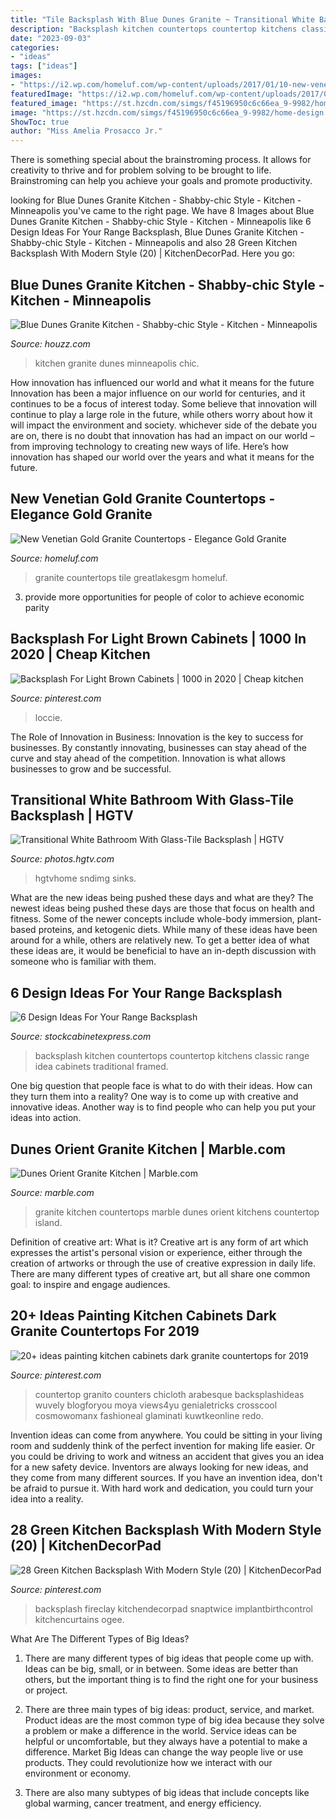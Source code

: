 ```yaml
---
title: "Tile Backsplash With Blue Dunes Granite ~ Transitional White Bathroom With Glass-tile Backsplash"
description: "Backsplash kitchen countertops countertop kitchens classic range idea cabinets traditional framed"
date: "2023-09-03"
categories:
- "ideas"
tags: ["ideas"]
images:
- "https://i2.wp.com/homeluf.com/wp-content/uploads/2017/01/10-new-venetian-gold-granite-countertops-with-tile-backsplash.jpg?resize=800%2C530&amp;ssl=1"
featuredImage: "https://i2.wp.com/homeluf.com/wp-content/uploads/2017/01/10-new-venetian-gold-granite-countertops-with-tile-backsplash.jpg?resize=800%2C530&amp;ssl=1"
featured_image: "https://st.hzcdn.com/simgs/f45196950c6c66ea_9-9982/home-design.jpg"
image: "https://st.hzcdn.com/simgs/f45196950c6c66ea_9-9982/home-design.jpg"
ShowToc: true
author: "Miss Amelia Prosacco Jr."
---
```



There is something special about the brainstroming process. It allows for creativity to thrive and for problem solving to be brought to life. Brainstroming can help you achieve your goals and promote productivity.

	

		
looking for Blue Dunes Granite Kitchen - Shabby-chic Style - Kitchen - Minneapolis you've came to the right page. We have 8 Images about Blue Dunes Granite Kitchen - Shabby-chic Style - Kitchen - Minneapolis like 6 Design Ideas For Your Range Backsplash, Blue Dunes Granite Kitchen - Shabby-chic Style - Kitchen - Minneapolis and also 28 Green Kitchen Backsplash With Modern Style (20) | KitchenDecorPad. Here you go:
		
    
## Blue Dunes Granite Kitchen - Shabby-chic Style - Kitchen - Minneapolis

<img loading=lazy src="https://st.hzcdn.com/simgs/f45196950c6c66ea_9-9982/home-design.jpg" onerror="this.onerror=null;this.src='https://tse1.mm.bing.net/th?id=OIP.UbCsDtN73qpT0jh6c1_jzQHaJ4&amp;pid=15.1';" alt="Blue Dunes Granite Kitchen - Shabby-chic Style - Kitchen - Minneapolis">

_Source: houzz.com_

>kitchen granite dunes minneapolis chic. 

	

How innovation has influenced our world and what it means for the future
Innovation has been a major influence on our world for centuries, and it continues to be a focus of interest today. Some believe that innovation will continue to play a large role in the future, while others worry about how it will impact the environment and society. whichever side of the debate you are on, there is no doubt that innovation has had an impact on our world – from improving technology to creating new ways of life. Here’s how innovation has shaped our world over the years and what it means for the future.

    
## New Venetian Gold Granite Countertops - Elegance Gold Granite

<img loading=lazy src="https://i2.wp.com/homeluf.com/wp-content/uploads/2017/01/10-new-venetian-gold-granite-countertops-with-tile-backsplash.jpg?resize=800%2C530&amp;ssl=1" onerror="this.onerror=null;this.src='https://tse1.mm.bing.net/th?id=OIP.l0P6_SaJx-YKcnzamfzgyAHaE6&amp;pid=15.1';" alt="New Venetian Gold Granite Countertops - Elegance Gold Granite">

_Source: homeluf.com_

>granite countertops tile greatlakesgm homeluf. 

	

3. provide more opportunities for people of color to achieve economic parity

    
## Backsplash For Light Brown Cabinets | 1000 In 2020 | Cheap Kitchen

<img loading=lazy src="https://i.pinimg.com/736x/2b/ed/ce/2bedcec53367650fc191e347dc6089d7.jpg" onerror="this.onerror=null;this.src='https://tse4.mm.bing.net/th?id=OIP.buvU5R_N_U7x5vU6x1MNkAHaFj&amp;pid=15.1';" alt="Backsplash For Light Brown Cabinets | 1000 in 2020 | Cheap kitchen">

_Source: pinterest.com_

>loccie. 

	

The Role of Innovation in Business:
Innovation is the key to success for businesses. By constantly innovating, businesses can stay ahead of the curve and stay ahead of the competition. Innovation is what allows businesses to grow and be successful.

    
## Transitional White Bathroom With Glass-Tile Backsplash | HGTV

<img loading=lazy src="https://hgtvhome.sndimg.com/content/dam/images/hgtv/fullset/2013/12/2/0/DP_Heather-Guss-white-traditional-bath-glass-tile_v.jpg.rend.hgtvcom.616.822.suffix/1400983238152.jpeg" onerror="this.onerror=null;this.src='https://tse4.mm.bing.net/th?id=OIP.oE9gYsOXc1Z3diAGLUIxAwHaJ4&amp;pid=15.1';" alt="Transitional White Bathroom With Glass-Tile Backsplash | HGTV">

_Source: photos.hgtv.com_

>hgtvhome sndimg sinks. 

	

What are the new ideas being pushed these days and what are they?
The newest ideas being pushed these days are those that focus on health and fitness. Some of the newer concepts include whole-body immersion, plant-based proteins, and ketogenic diets. While many of these ideas have been around for a while, others are relatively new. To get a better idea of what these ideas are, it would be beneficial to have an in-depth discussion with someone who is familiar with them.

    
## 6 Design Ideas For Your Range Backsplash

<img loading=lazy src="http://www.stockcabinetexpress.com/blog/wp-content/uploads/2017/02/countertops-idea-redecorating-kitchens-classic-blue-and-white-kitchen-design-with-black-countertop-and-artistic-backsplash-a-collection-of-14-blue-kitchen-design-ideas.jpg" onerror="this.onerror=null;this.src='https://tse3.mm.bing.net/th?id=OIP.BWB9oPOIpqLnmEjoJ8vaowHaHa&amp;pid=15.1';" alt="6 Design Ideas For Your Range Backsplash">

_Source: stockcabinetexpress.com_

>backsplash kitchen countertops countertop kitchens classic range idea cabinets traditional framed. 

	

One big question that people face is what to do with their ideas. How can they turn them into a reality? One way is to come up with creative and innovative ideas. Another way is to find people who can help you put your ideas into action.

    
## Dunes Orient Granite Kitchen | Marble.com

<img loading=lazy src="https://marble.com/uploads/albums/222/1280X720/pTfIqesuZXb88gfhatIl.jpg" onerror="this.onerror=null;this.src='https://tse2.mm.bing.net/th?id=OIP.CVzS-GxsGT6j_qLmE0CcxwHaEK&amp;pid=15.1';" alt="Dunes Orient Granite Kitchen | Marble.com">

_Source: marble.com_

>granite kitchen countertops marble dunes orient kitchens countertop island. 

	

Definition of creative art: What is it?
Creative art is any form of art which expresses the artist's personal vision or experience, either through the creation of artworks or through the use of creative expression in daily life. There are many different types of creative art, but all share one common goal: to inspire and engage audiences.

    
## 20+ Ideas Painting Kitchen Cabinets Dark Granite Countertops For 2019

<img loading=lazy src="https://i.pinimg.com/originals/3b/69/31/3b6931f9a05ed74d3841caac1f1e5be7.jpg" onerror="this.onerror=null;this.src='https://tse2.mm.bing.net/th?id=OIP.ovzmAil2K9ykjICYOCjFnAAAAA&amp;pid=15.1';" alt="20+ ideas painting kitchen cabinets dark granite countertops for 2019">

_Source: pinterest.com_

>countertop granito counters chicloth arabesque backsplashideas wuvely blogforyou moya views4yu genialetricks crosscool cosmowomanx fashioneal glaminati kuwtkeonline redo. 

	

Invention ideas can come from anywhere. You could be sitting in your living room and suddenly think of the perfect invention for making life easier. Or you could be driving to work and witness an accident that gives you an idea for a new safety device. Inventors are always looking for new ideas, and they come from many different sources. If you have an invention idea, don't be afraid to pursue it. With hard work and dedication, you could turn your idea into a reality.

    
## 28 Green Kitchen Backsplash With Modern Style (20) | KitchenDecorPad

<img loading=lazy src="https://i.pinimg.com/736x/de/ef/fd/deeffdd4f8d11d570c969a86f814291b.jpg" onerror="this.onerror=null;this.src='https://tse1.mm.bing.net/th?id=OIP.i8_uJPeIKxXyG37YGRhI4wHaHa&amp;pid=15.1';" alt="28 Green Kitchen Backsplash With Modern Style (20) | KitchenDecorPad">

_Source: pinterest.com_

>backsplash fireclay kitchendecorpad snaptwice implantbirthcontrol kitchencurtains ogee. 

	

What Are The Different Types of Big Ideas?
1. There are many different types of big ideas that people come up with. Ideas can be big, small, or in between. Some ideas are better than others, but the important thing is to find the right one for your business or project.
2. There are three main types of big ideas: product, service, and market. Product ideas are the most common type of big idea because they solve a problem or make a difference in the world. Service ideas can be helpful or uncomfortable, but they always have a potential to make a difference. Market Big Ideas can change the way people live or use products. They could revolutionize how we interact with our environment or economy.

3. There are also many subtypes of big ideas that include concepts like global warming, cancer treatment, and energy efficiency.

